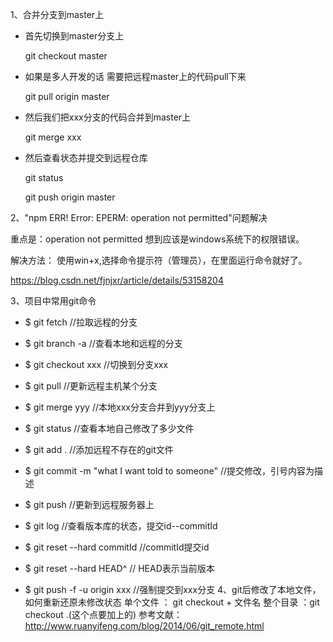 1、合并分支到master上
- 首先切换到master分支上

  git  checkout master
- 如果是多人开发的话 需要把远程master上的代码pull下来

  git pull origin master

- 然后我们把xxx分支的代码合并到master上

  git  merge xxx
- 然后查看状态并提交到远程仓库

  git status
  
  git push origin master
  
  
2、"npm ERR! Error: EPERM: operation not permitted"问题解决
  
 重点是：operation not permitted  想到应该是windows系统下的权限错误。
  
 解决方法：   使用win+x,选择命令提示符（管理员），在里面运行命令就好了。
  
  https://blog.csdn.net/fjnjxr/article/details/53158204

3、项目中常用git命令
- $ git fetch  //拉取远程的分支
- $ git branch -a   //查看本地和远程的分支
- $ git checkout xxx   //切换到分支xxx
- $ git pull //更新远程主机某个分支
- $ git merge yyy //本地xxx分支合并到yyy分支上

- $ git status //查看本地自己修改了多少文件
- $ git add . //添加远程不存在的git文件
- $ git commit  -m "what I want told to someone" //提交修改，引号内容为描述
- $ git push  //更新到远程服务器上
- $ git log //查看版本库的状态，提交id--commitId
- $ git reset --hard commitId //commitId提交id
- $ git reset --hard HEAD^ // HEAD表示当前版本
- $ git push -f -u origin xxx //强制提交到xxx分支
4、git后修改了本地文件，如何重新还原未修改状态
  单个文件 ： git checkout + 文件名
  整个目录 ：git checkout .(这个点要加上的)
参考文献：
http://www.ruanyifeng.com/blog/2014/06/git_remote.html

